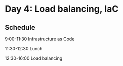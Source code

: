 # Day 4: Load balancing, IaC

## Schedule

9:00-11:30 Infrastructure as Code

11:30-12:30 Lunch&#x20;

12:30-16:00 Load balancing&#x20;
